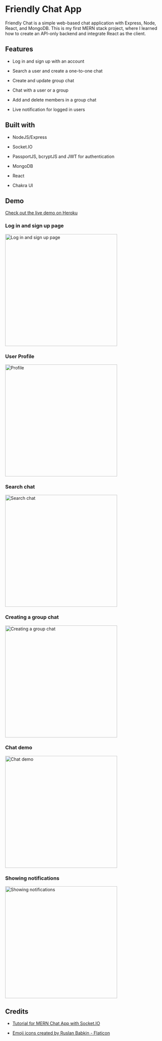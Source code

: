 # Friendly Chat App

Friendly Chat is a simple web-based chat application with Express, Node, React, and MongoDB. This is my first MERN stack project, where I learned how to create an API-only backend and integrate React as the client.

## Features

- Log in and sign up with an account

- Search a user and create a one-to-one chat

- Create and update group chat

- Chat with a user or a group

- Add and delete members in a group chat

- Live notification for logged in users

## Built with

- NodeJS/Express

- Socket.IO

- PassportJS, bcryptJS and JWT for authentication

- MongoDB

- React

- Chakra UI

## Demo

[Check out the live demo on Heroku](https://friendlychat-app.herokuapp.com/)

### Log in and sign up page

<img  src="https://res.cloudinary.com/dm5pq9l7b/image/upload/v1657683940/readme/Screenshot_20220713-105842__01_kabjuk.jpg"  width="360"  height="auto" alt="Log in and sign up page" />

### User Profile

<img  src="https://res.cloudinary.com/dm5pq9l7b/image/upload/v1657683940/readme/Screenshot_20220713-105910__01_rr725q.jpg"  width="360"  height="auto" alt="Profile" />

### Search chat

<img  src="https://res.cloudinary.com/dm5pq9l7b/image/upload/v1657683940/readme/Screenshot_20220713-105934__01_otxxjo.jpg"  width="360"  height="auto" alt="Search chat" />

### Creating a group chat

<img  src="https://res.cloudinary.com/dm5pq9l7b/image/upload/v1657683940/readme/Screenshot_20220713-110316__01_kvddno.jpg"  width="360"  height="auto" alt="Creating a group chat" />

### Chat demo

<img  src="https://res.cloudinary.com/dm5pq9l7b/image/upload/v1657692603/readme/22-07-13-11-12-15-demo_ehmvpd.gif"  width="360"  height="auto" alt="Chat demo" />

### Showing notifications

<img  src="https://res.cloudinary.com/dm5pq9l7b/image/upload/v1657692602/readme/22-07-13-11-09-09-demo_lmdugc.gif"  width="360"  height="auto" alt="Showing notifications" />

## Credits

- <a  href="https://github.com/piyush-eon/mern-chat-app"><img  src=""  />Tutorial for MERN Chat App with Socket.IO</a>

- <a  href="https://www.flaticon.com/free-icons/emoji"  title="emoji icons">Emoji icons created by Ruslan Babkin - Flaticon</a>

